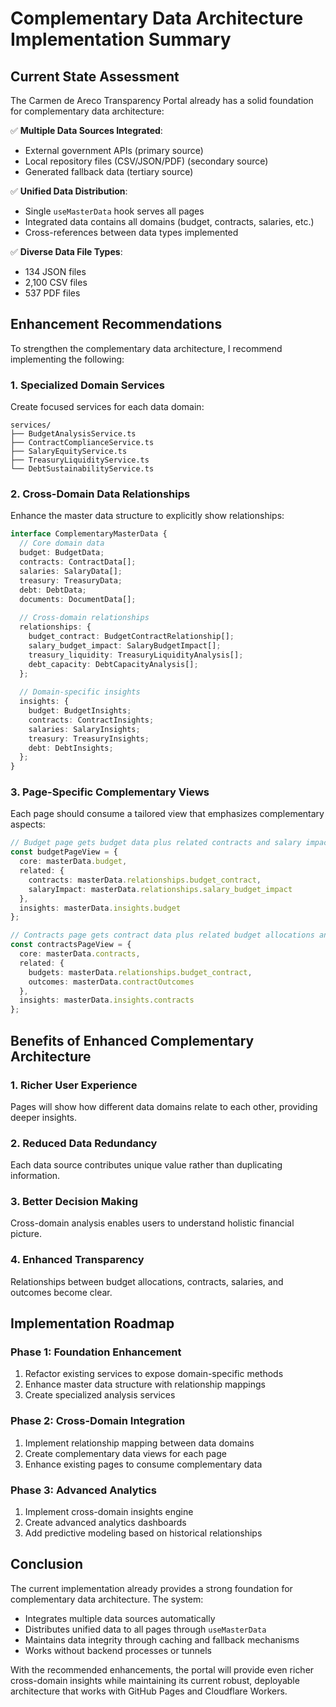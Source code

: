# Complementary Data Architecture Implementation Summary

## Current State Assessment

The Carmen de Areco Transparency Portal already has a solid foundation for complementary data architecture:

✅ **Multiple Data Sources Integrated**:
- External government APIs (primary source)
- Local repository files (CSV/JSON/PDF) (secondary source) 
- Generated fallback data (tertiary source)

✅ **Unified Data Distribution**:
- Single `useMasterData` hook serves all pages
- Integrated data contains all domains (budget, contracts, salaries, etc.)
- Cross-references between data types implemented

✅ **Diverse Data File Types**:
- 134 JSON files
- 2,100 CSV files
- 537 PDF files

## Enhancement Recommendations

To strengthen the complementary data architecture, I recommend implementing the following:

### 1. Specialized Domain Services

Create focused services for each data domain:

```
services/
├── BudgetAnalysisService.ts
├── ContractComplianceService.ts
├── SalaryEquityService.ts
├── TreasuryLiquidityService.ts
└── DebtSustainabilityService.ts
```

### 2. Cross-Domain Data Relationships

Enhance the master data structure to explicitly show relationships:

```typescript
interface ComplementaryMasterData {
  // Core domain data
  budget: BudgetData;
  contracts: ContractData[];
  salaries: SalaryData[];
  treasury: TreasuryData;
  debt: DebtData;
  documents: DocumentData[];
  
  // Cross-domain relationships
  relationships: {
    budget_contract: BudgetContractRelationship[];
    salary_budget_impact: SalaryBudgetImpact[];
    treasury_liquidity: TreasuryLiquidityAnalysis[];
    debt_capacity: DebtCapacityAnalysis[];
  };
  
  // Domain-specific insights
  insights: {
    budget: BudgetInsights;
    contracts: ContractInsights;
    salaries: SalaryInsights;
    treasury: TreasuryInsights;
    debt: DebtInsights;
  };
}
```

### 3. Page-Specific Complementary Views

Each page should consume a tailored view that emphasizes complementary aspects:

```typescript
// Budget page gets budget data plus related contracts and salary impacts
const budgetPageView = {
  core: masterData.budget,
  related: {
    contracts: masterData.relationships.budget_contract,
    salaryImpact: masterData.relationships.salary_budget_impact
  },
  insights: masterData.insights.budget
};

// Contracts page gets contract data plus related budget allocations and outcomes
const contractsPageView = {
  core: masterData.contracts,
  related: {
    budgets: masterData.relationships.budget_contract,
    outcomes: masterData.contractOutcomes
  },
  insights: masterData.insights.contracts
};
```

## Benefits of Enhanced Complementary Architecture

### 1. Richer User Experience
Pages will show how different data domains relate to each other, providing deeper insights.

### 2. Reduced Data Redundancy
Each data source contributes unique value rather than duplicating information.

### 3. Better Decision Making
Cross-domain analysis enables users to understand holistic financial picture.

### 4. Enhanced Transparency
Relationships between budget allocations, contracts, salaries, and outcomes become clear.

## Implementation Roadmap

### Phase 1: Foundation Enhancement
1. Refactor existing services to expose domain-specific methods
2. Enhance master data structure with relationship mappings
3. Create specialized analysis services

### Phase 2: Cross-Domain Integration
1. Implement relationship mapping between data domains
2. Create complementary data views for each page
3. Enhance existing pages to consume complementary data

### Phase 3: Advanced Analytics
1. Implement cross-domain insights engine
2. Create advanced analytics dashboards
3. Add predictive modeling based on historical relationships

## Conclusion

The current implementation already provides a strong foundation for complementary data architecture. The system:

- Integrates multiple data sources automatically
- Distributes unified data to all pages through `useMasterData`
- Maintains data integrity through caching and fallback mechanisms
- Works without backend processes or tunnels

With the recommended enhancements, the portal will provide even richer cross-domain insights while maintaining its current robust, deployable architecture that works with GitHub Pages and Cloudflare Workers.